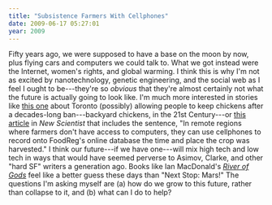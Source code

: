 ```yaml
---
title: "Subsistence Farmers With Cellphones"
date: 2009-06-17 05:27:01
year: 2009
---
```

Fifty years ago, we were supposed to have a base on the moon by now, plus flying cars and computers we could talk to.  What we got instead were the Internet, women's rights, and global warming.  I think this is why I'm not as excited by nanotechnology, genetic engineering, and the social web as I feel I ought to be---they're so <em>obvious</em> that they're almost certainly not what the future is actually going to look like.  I'm much more interested in stories like <a href="http://www.cbc.ca/canada/toronto/story/2009/06/16/toronto-chickens.html">this one</a> about Toronto (possibly) allowing people to keep chickens after a decades-long ban---backyard chickens, in the 21st Century---or <a href="http://www.newscientist.com/article/mg20227126.500-barcodes-could-reveal-your-foods-credentials.html">this article</a> in <em>New Scientist</em> that includes the sentence, "In remote regions where farmers don't have access to computers, they can use cellphones to record onto FoodReg's online database the time and place the crop was harvested."  I think our future---if we have one---will mix high tech and low tech in ways that would have seemed perverse to Asimov, Clarke, and other "hard SF" writers a generation ago.  Books like Ian MacDonald's <a href="http://www.amazon.com/River-Gods-Ian-McDonald/dp/1591024366"><em>River of Gods</em></a> feel like a better guess these days than "Next Stop: Mars!"  The questions I'm asking myself are (a) how do we grow to this future, rather than collapse to it, and (b) what can I do to help?
